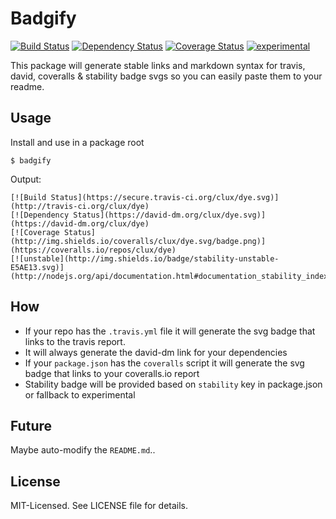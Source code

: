 # Badgify
[![Build Status](https://secure.travis-ci.org/clux/badgify.svg)](http://travis-ci.org/clux/badgify)
[![Dependency Status](https://david-dm.org/clux/badgify.svg)](https://david-dm.org/clux/badgify)
[![Coverage Status](http://img.shields.io/coveralls/clux/badgify.svg)](https://coveralls.io/repos/clux/badgify)
[![experimental](http://img.shields.io/badge/stability-experimental-DD5F0A.svg)](http://nodejs.org/api/documentation.html#documentation_stability_index)

This package will generate stable links and markdown syntax for travis, david, coveralls & stability badge svgs so you can easily paste them to your readme.

## Usage
Install and use in a package root

```
$ badgify
```

Output:

```
[![Build Status](https://secure.travis-ci.org/clux/dye.svg)](http://travis-ci.org/clux/dye)
[![Dependency Status](https://david-dm.org/clux/dye.svg)](https://david-dm.org/clux/dye)
[![Coverage Status](http://img.shields.io/coveralls/clux/dye.svg/badge.png)](https://coveralls.io/repos/clux/dye)
[![unstable](http://img.shields.io/badge/stability-unstable-E5AE13.svg)](http://nodejs.org/api/documentation.html#documentation_stability_index)
```

## How
- If your repo has the `.travis.yml` file it will generate the svg badge that links to the travis report.
- It will always generate the david-dm link for your dependencies
- If your `package.json` has the `coveralls` script it will generate the svg badge that links to your coveralls.io report
- Stability badge will be provided based on `stability` key in package.json or fallback to experimental


## Future
Maybe auto-modify the `README.md`..

## License
MIT-Licensed. See LICENSE file for details.
